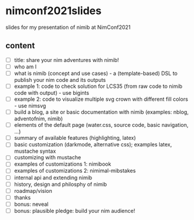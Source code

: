 # nimconf2021slides

slides for my presentation of nimib at NimConf2021

## content

- [ ] title: share your nim adventures with nimib!
- [ ] who am I
- [ ] what is nimib (concept and use cases) - a (template-based) DSL to publish your nim code and its outputs
- [ ] example 1: code to check solution for LCS35 (from raw code to nimib code with output) - use bigints
- [ ] example 2: code to visualize multiple svg crown with different fill colors - use nimsvg
- [ ] build a blog, a site or basic documentation with nimib (examples: nblog, adventofnim, nimib)
- [ ] elements of the default page (water.css, source code, basic navigation, ...)
- [ ] summary of available features (highlighting, latex)
- [ ] basic customization (darkmode, alternative css); examples latex, mustache syntax
- [ ] customizing with mustache
- [ ] examples of customizations 1: nimibook
- [ ] examples of customizations 2: nimimal-mibstakes
- [ ] internal api and extending nimib
- [ ] history, design and philosphy of nimib
- [ ] roadmap/vision
- [ ] thanks
- [ ] bonus: neveal
- [ ] bonus: plausible pledge: build your nim audience!
